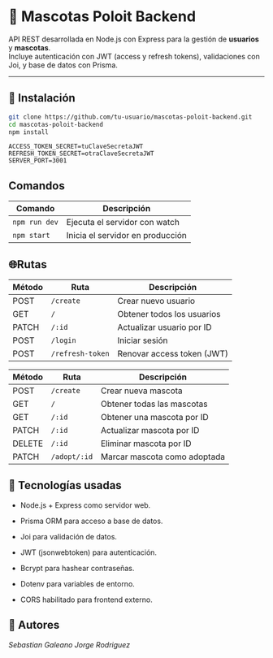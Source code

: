 # 🐾 Mascotas Poloit Backend

API REST desarrollada en Node.js con Express para la gestión de **usuarios** y **mascotas**.  
Incluye autenticación con JWT (access y refresh tokens), validaciones con Joi, y base de datos con Prisma.

---

## 🚀 Instalación

```bash
git clone https://github.com/tu-usuario/mascotas-poloit-backend.git
cd mascotas-poloit-backend
npm install
```
```env
ACCESS_TOKEN_SECRET=tuClaveSecretaJWT
REFRESH_TOKEN_SECRET=otraClaveSecretaJWT
SERVER_PORT=3001
```
## Comandos 

| Comando       | Descripción                      |
| ------------- | -------------------------------- |
| `npm run dev` | Ejecuta el servidor con watch    |
| `npm start`   | Inicia el servidor en producción |

## 🌐Rutas

| Método | Ruta             | Descripción                |
| ------ | ---------------- | -------------------------- |
| POST   | `/create`        | Crear nuevo usuario        |
| GET    | `/`              | Obtener todos los usuarios |
| PATCH  | `/:id`           | Actualizar usuario por ID  |
| POST   | `/login`         | Iniciar sesión             |
| POST   | `/refresh-token` | Renovar access token (JWT) |

| Método | Ruta         | Descripción                  |
| ------ | ------------ | ---------------------------- |
| POST   | `/create`    | Crear nueva mascota          |
| GET    | `/`          | Obtener todas las mascotas   |
| GET    | `/:id`       | Obtener una mascota por ID   |
| PATCH  | `/:id`       | Actualizar mascota por ID    |
| DELETE | `/:id`       | Eliminar mascota por ID      |
| PATCH  | `/adopt/:id` | Marcar mascota como adoptada |

## 🧩 Tecnologías usadas
- Node.js + Express como servidor web.

- Prisma ORM para acceso a base de datos.

- Joi para validación de datos.

- JWT (jsonwebtoken) para autenticación.

- Bcrypt para hashear contraseñas.

- Dotenv para variables de entorno.

- CORS habilitado para frontend externo.

## 👥 Autores
*Sebastian Galeano*
*Jorge Rodriguez*
